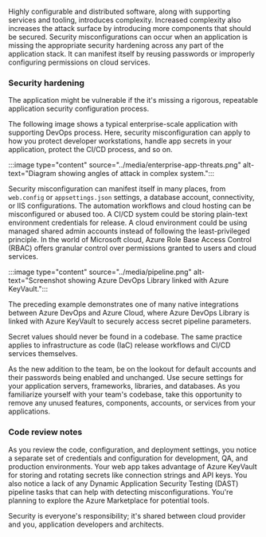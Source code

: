 
Highly configurable and distributed software, along with supporting services and tooling, introduces complexity. Increased complexity also increases the attack surface by introducing more components that should be secured. Security misconfigurations can occur when an application is missing the appropriate security hardening across any part of the application stack. It can manifest itself by reusing passwords or improperly configuring permissions on cloud services.

### Security hardening

The application might be vulnerable if the it's missing a rigorous, repeatable application security configuration process.

The following image shows a typical enterprise-scale application with supporting DevOps process. Here, security misconfiguration can apply to how you protect developer workstations, handle app secrets in your application, protect the CI/CD process, and so on.

:::image type="content" source="../media/enterprise-app-threats.png" alt-text="Diagram showing angles of attack in complex system.":::

Security misconfiguration can manifest itself in many places, from `web.config` or `appsettings.json` settings, a database account, connectivity, or IIS configurations. The automation workflows and cloud hosting can be misconfigured or abused too. A CI/CD system could be storing plain-text environment credentials for release. A cloud environment could be using managed shared admin accounts instead of following the least-privileged principle. In the world of Microsoft cloud, Azure Role Base Access Control (RBAC) offers granular control over permissions granted to users and cloud services.

:::image type="content" source="../media/pipeline.png" alt-text="Screenshot showing Azure DevOps Library linked with Azure KeyVault.":::

The preceding example demonstrates one of many native integrations between Azure DevOps and Azure Cloud, where Azure DevOps Library is linked with Azure KeyVault to securely access secret pipeline parameters.

Secret values should never be found in a codebase. The same practice applies to infrastructure as code (IaC) release workflows and CI/CD services themselves.

As the new addition to the team, be on the lookout for default accounts and their passwords being enabled and unchanged. Use secure settings for your application servers, frameworks, libraries, and databases. As you familiarize yourself with your team's codebase, take this opportunity to remove any unused features, components, accounts, or services from your applications.

### Code review notes

As you review the code, configuration, and deployment settings, you notice a separate set of credentials and configuration for development, QA, and production environments. Your web app takes advantage of Azure KeyVault for storing and rotating secrets like connection strings and API keys. You also notice a lack of any Dynamic Application Security Testing (DAST) pipeline tasks that can help with detecting misconfigurations. You're planning to explore the Azure Marketplace for potential tools.

Security is everyone's responsibility; it's shared between cloud provider and you, application developers and architects.
